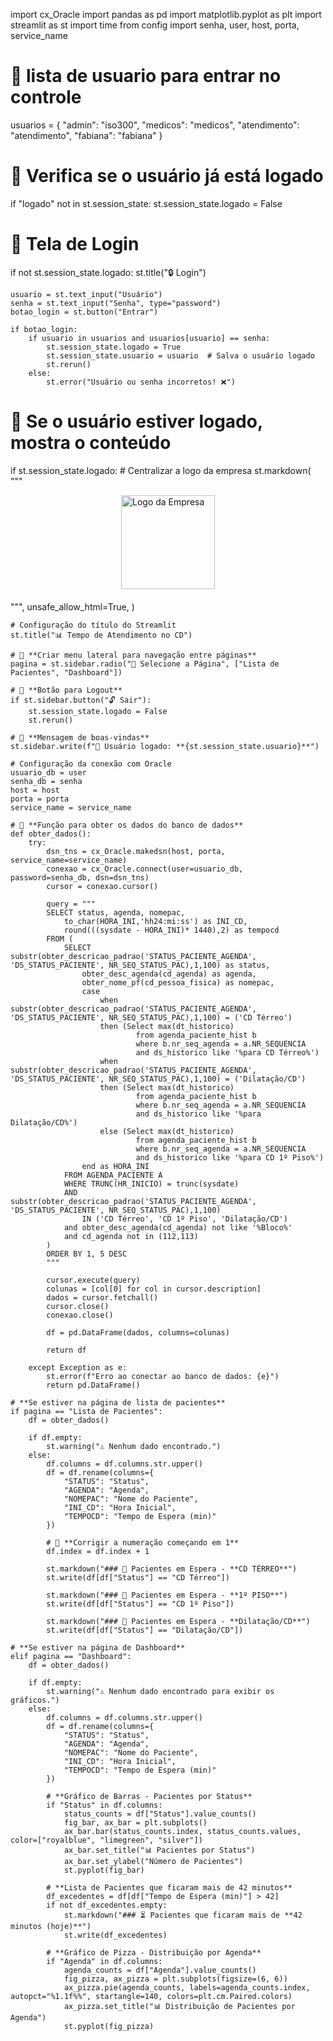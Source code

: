 import cx_Oracle
import pandas as pd
import matplotlib.pyplot as plt
import streamlit as st
import time
from config import senha, user, host, porta, service_name

# 📌 lista de usuario para entrar no controle
usuarios = {
    "admin": "iso300",
    "medicos": "medicos",
    "atendimento": "atendimento",
    "fabiana": "fabiana"
}

# 📌 **Verifica se o usuário já está logado**
if "logado" not in st.session_state:
    st.session_state.logado = False

# 📌 **Tela de Login**
if not st.session_state.logado:
    st.title("🔒 Login")

    usuario = st.text_input("Usuário")
    senha = st.text_input("Senha", type="password")
    botao_login = st.button("Entrar")

    if botao_login:
        if usuario in usuarios and usuarios[usuario] == senha:
            st.session_state.logado = True
            st.session_state.usuario = usuario  # Salva o usuário logado
            st.rerun()
        else:
            st.error("Usuário ou senha incorretos! ❌")

# 📌 **Se o usuário estiver logado, mostra o conteúdo**
if st.session_state.logado:
    # Centralizar a logo da empresa
    st.markdown(
        """
        <div style="display: flex; justify-content: center; align-items: center; margin-bottom: 20px;">
            <img src="https://d2q79iu7y748jz.cloudfront.net/s/_squarelogo/256x256/ca7be833f39e1d0ef52b233d5b757915" alt="Logo da Empresa" style="width: 150px;">
        </div>
        """,
        unsafe_allow_html=True,
    )

    # Configuração do título do Streamlit
    st.title("📊 Tempo de Atendimento no CD")

    # 📌 **Criar menu lateral para navegação entre páginas**
    pagina = st.sidebar.radio("📍 Selecione a Página", ["Lista de Pacientes", "Dashboard"])

    # 📌 **Botão para Logout**
    if st.sidebar.button("🔓 Sair"):
        st.session_state.logado = False
        st.rerun()

    # 📌 **Mensagem de boas-vindas**
    st.sidebar.write(f"👤 Usuário logado: **{st.session_state.usuario}**")

    # Configuração da conexão com Oracle
    usuario_db = user
    senha_db = senha
    host = host
    porta = porta
    service_name = service_name

    # 📌 **Função para obter os dados do banco de dados**
    def obter_dados():
        try:
            dsn_tns = cx_Oracle.makedsn(host, porta, service_name=service_name)
            conexao = cx_Oracle.connect(user=usuario_db, password=senha_db, dsn=dsn_tns)
            cursor = conexao.cursor()

            query = """
            SELECT status, agenda, nomepac, 
                to_char(HORA_INI,'hh24:mi:ss') as INI_CD,
                round(((sysdate - HORA_INI)* 1440),2) as tempocd     
            FROM (
                SELECT substr(obter_descricao_padrao('STATUS_PACIENTE_AGENDA', 'DS_STATUS_PACIENTE', NR_SEQ_STATUS_PAC),1,100) as status,
                    obter_desc_agenda(cd_agenda) as agenda,
                    obter_nome_pf(cd_pessoa_fisica) as nomepac,
                    case 
                        when substr(obter_descricao_padrao('STATUS_PACIENTE_AGENDA', 'DS_STATUS_PACIENTE', NR_SEQ_STATUS_PAC),1,100) = ('CD Térreo')   
                        then (Select max(dt_historico) 
                                from agenda_paciente_hist b
                                where b.nr_seq_agenda = a.NR_SEQUENCIA
                                and ds_historico like '%para CD Térreo%')
                        when substr(obter_descricao_padrao('STATUS_PACIENTE_AGENDA', 'DS_STATUS_PACIENTE', NR_SEQ_STATUS_PAC),1,100) = ('Dilatação/CD')   
                        then (Select max(dt_historico) 
                                from agenda_paciente_hist b
                                where b.nr_seq_agenda = a.NR_SEQUENCIA
                                and ds_historico like '%para Dilatação/CD%')
                        else (Select max(dt_historico)
                                from agenda_paciente_hist b
                                where b.nr_seq_agenda = a.NR_SEQUENCIA
                                and ds_historico like '%para CD 1º Piso%')
                    end as HORA_INI
                FROM AGENDA_PACIENTE A
                WHERE TRUNC(HR_INICIO) = trunc(sysdate)
                AND substr(obter_descricao_padrao('STATUS_PACIENTE_AGENDA', 'DS_STATUS_PACIENTE', NR_SEQ_STATUS_PAC),1,100) 
                    IN ('CD Térreo', 'CD 1º Piso', 'Dilatação/CD')
                and obter_desc_agenda(cd_agenda) not like '%Bloco%'
                and cd_agenda not in (112,113)
            )
            ORDER BY 1, 5 DESC
            """

            cursor.execute(query)
            colunas = [col[0] for col in cursor.description]
            dados = cursor.fetchall()
            cursor.close()
            conexao.close()

            df = pd.DataFrame(dados, columns=colunas)

            return df

        except Exception as e:
            st.error(f"Erro ao conectar ao banco de dados: {e}")
            return pd.DataFrame()

    # **Se estiver na página de lista de pacientes**
    if pagina == "Lista de Pacientes":
        df = obter_dados()

        if df.empty:
            st.warning("⚠️ Nenhum dado encontrado.")
        else:
            df.columns = df.columns.str.upper()
            df = df.rename(columns={
                "STATUS": "Status",
                "AGENDA": "Agenda",
                "NOMEPAC": "Nome do Paciente",
                "INI_CD": "Hora Inicial",
                "TEMPOCD": "Tempo de Espera (min)"
            })

            # 📌 **Corrigir a numeração começando em 1**
            df.index = df.index + 1

            st.markdown("### 🏥 Pacientes em Espera - **CD TÉRREO**")
            st.write(df[df["Status"] == "CD Térreo"])

            st.markdown("### 🏥 Pacientes em Espera - **1º PISO**")
            st.write(df[df["Status"] == "CD 1º Piso"])

            st.markdown("### 🏥 Pacientes em Espera - **Dilatação/CD**")
            st.write(df[df["Status"] == "Dilatação/CD"])

    # **Se estiver na página de Dashboard**
    elif pagina == "Dashboard":
        df = obter_dados()

        if df.empty:
            st.warning("⚠️ Nenhum dado encontrado para exibir os gráficos.")
        else:
            df.columns = df.columns.str.upper()
            df = df.rename(columns={
                "STATUS": "Status",
                "AGENDA": "Agenda",
                "NOMEPAC": "Nome do Paciente",
                "INI_CD": "Hora Inicial",
                "TEMPOCD": "Tempo de Espera (min)"
            })

            # **Gráfico de Barras - Pacientes por Status**
            if "Status" in df.columns:
                status_counts = df["Status"].value_counts()
                fig_bar, ax_bar = plt.subplots()
                ax_bar.bar(status_counts.index, status_counts.values, color=["royalblue", "limegreen", "silver"])
                ax_bar.set_title("📊 Pacientes por Status")
                ax_bar.set_ylabel("Número de Pacientes")
                st.pyplot(fig_bar)

            # **Lista de Pacientes que ficaram mais de 42 minutos**
            df_excedentes = df[df["Tempo de Espera (min)"] > 42]
            if not df_excedentes.empty:
                st.markdown("### ⏳ Pacientes que ficaram mais de **42 minutos (hoje)**")
                st.write(df_excedentes)

            # **Gráfico de Pizza - Distribuição por Agenda**
            if "Agenda" in df.columns:
                agenda_counts = df["Agenda"].value_counts()
                fig_pizza, ax_pizza = plt.subplots(figsize=(6, 6))
                ax_pizza.pie(agenda_counts, labels=agenda_counts.index, autopct="%1.1f%%", startangle=140, colors=plt.cm.Paired.colors)
                ax_pizza.set_title("📊 Distribuição de Pacientes por Agenda")
                st.pyplot(fig_pizza)
